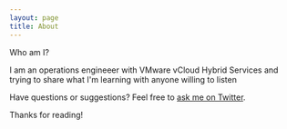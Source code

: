 ```yaml
---
layout: page
title: About
---
```


Who am I?

I am an operations engineeer with VMware vCloud Hybrid Services and trying to share what I'm learning with anyone willing to listen

Have questions or suggestions? Feel free to [ask me on Twitter](https://twitter.com/standorsett).

Thanks for reading!
